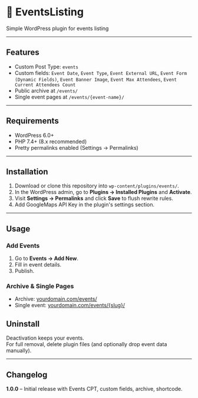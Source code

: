 # 📅 EventsListing
Simple WordPress plugin for events listing

---

## Features
- Custom Post Type: `events`
- Custom fields: `Event Date`, `Event Type`, `Event External URL`, `Event Form (Dynamic Fields)`, `Event Banner Image`, `Event Max Attendees`, `Event Current Attendees Count`
- Public archive at `/events/`
- Single event pages at `/events/{event-name}/`

---

## Requirements
- WordPress 6.0+  
- PHP 7.4+ (8.x recommended)  
- Pretty permalinks enabled (Settings → Permalinks)

---

## Installation
1. Download or clone this repository into `wp-content/plugins/events/`.
2. In the WordPress admin, go to **Plugins → Installed Plugins** and **Activate**.
3. Visit **Settings → Permalinks** and click **Save** to flush rewrite rules.
4. Add GoogleMaps API Key in the plugin's settings section.

---

## Usage
### Add Events
1. Go to **Events → Add New**.
2. Fill in event details.
3. Publish.

### Archive & Single Pages
- Archive: [yourdomain.com/events/](#)  
- Single event: [yourdomain.com/events/{slug}/](#)

## Uninstall
Deactivation keeps your events.  
For full removal, delete plugin files (and optionally drop event data manually).

---

## Changelog
**1.0.0** – Initial release with Events CPT, custom fields, archive, shortcode.
